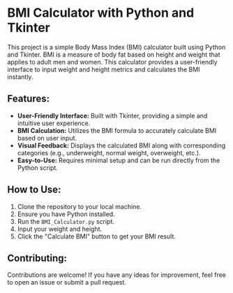 # BMI Calculator with Python and Tkinter

This project is a simple Body Mass Index (BMI) calculator built using Python and Tkinter. BMI is a measure of body fat based on height and weight that applies to adult men and women. This calculator provides a user-friendly interface to input weight and height metrics and calculates the BMI instantly.

## Features:
- **User-Friendly Interface:** Built with Tkinter, providing a simple and intuitive user experience.
- **BMI Calculation:** Utilizes the BMI formula to accurately calculate BMI based on user input.
- **Visual Feedback:** Displays the calculated BMI along with corresponding categories (e.g., underweight, normal weight, overweight, etc.).
- **Easy-to-Use:** Requires minimal setup and can be run directly from the Python script.

## How to Use:
1. Clone the repository to your local machine.
2. Ensure you have Python installed.
3. Run the `BMI_Calculator.py` script.
4. Input your weight and height.
5. Click the "Calculate BMI" button to get your BMI result.

## Contributing:
Contributions are welcome! If you have any ideas for improvement, feel free to open an issue or submit a pull request.
